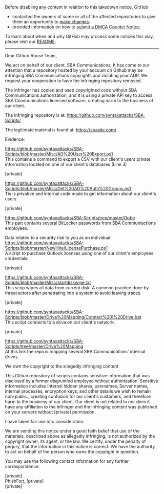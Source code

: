 Before disabling any content in relation to this takedown notice, GitHub
- contacted the owners of some or all of the affected repositories to give them an opportunity to [make changes](https://docs.github.com/en/github/site-policy/dmca-takedown-policy#a-how-does-this-actually-work).
- provided information on how to [submit a DMCA Counter Notice](https://docs.github.com/en/articles/guide-to-submitting-a-dmca-counter-notice).

To learn about when and why GitHub may process some notices this way, please visit our [README](https://github.com/github/dmca/blob/master/README.md#anatomy-of-a-takedown-notice).

---

Dear Github Abuse Team,

We act on behalf of our client, SBA Communications. It has come to our attention that a repository hosted by your account on Github may be infringing SBA Communications copyrights and violating your AUP. We request your cooperation to have the infringing repository removed.

The infringer has copied and used copyrighted code without SBA Communications authorization, and it is using a private API key to access SBA Communications licensed software, creating harm to the business of our client.

The infringing repository is at:  https://github.com/syntaxattacks/SBA-Scripts/

The legitimate material is found at: https://sbasite.com/

Evidence:

https://github.com/syntaxattacks/SBA-Scripts/blob/master/Misc/AD%20User%20Export.ps1  
This contains a command to export a CSV with our client's users private information located on one of our client's databases (Line 3)

[private]  

https://github.com/syntaxattacks/SBA-Scripts/blob/master/Misc/Get%20AD%20Auth%20Groups.ps1  
Tis is privative and internal code made to get information about our client's users:  

[private]  

https://github.com/syntaxattacks/SBA-Scripts/tree/master/Oobe  
This part contains several BitLocker passwords from SBA Communiactions employees.

Data related to a security risk to you as an individual
https://github.com/syntaxattacks/SBA-Scripts/blob/master/NewHire/LicensePurchase.ps1  
A script to purchase Outlook licenses using one of our client's employees credentials:  

[private]  

https://github.com/syntaxattacks/SBA-Scripts/blob/master/Misc/startdiskwipe.txt  
This scrip wipes all data from current disk. A common practice done by threat actors after penetrating into a system to avoid leaving traces.

[private]  

https://github.com/syntaxattacks/SBA-Scripts/blob/master/Drive%20Mapping/Connect%20I%20Drive.bat  
This script connects to a drive on our client's network:  

[private]  

https://github.com/syntaxattacks/SBA-Scripts/tree/master/Drive%20Mapping  
At this link the repo is mapping several SBA Communications' internal drives.  

We own the copyright to the allegedly infringing content

This Github repository of scripts contains sensitive information that was disclosed by a former disgruntled employee without authorization. Sensitive information includes Internal hidden shares, usernames, Server names, internal processes, encryption keys, and other details we wish to remain non-public., creating confusion for our client's customers, and therefore harm to the business of our client. Our client is not related to nor does it have any affiliation to the infringer and the infringing content was published on your servers without [private] permission.

I have taken fair use into consideration.

We are sending this notice under a good faith belief that use of the materials, described above as allegedly infringing, is not authorized by the copyright owner, its agent, or the law. We certify, under the penalty of perjury, that the information in this notice is correct. We have the authority to act on behalf of the person who owns the copyright in question.

You may use the following contact information for any further correspondence:

[private]  
PhishFort, [private]  
[private]  
